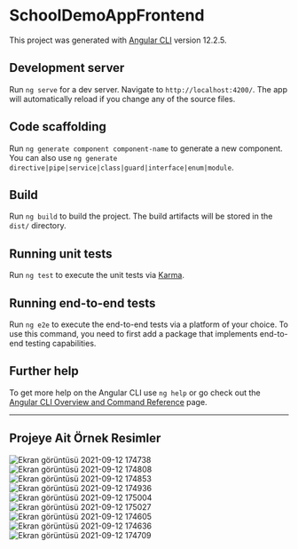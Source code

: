 # SchoolDemoAppFrontend

This project was generated with [Angular CLI](https://github.com/angular/angular-cli) version 12.2.5.

## Development server

Run `ng serve` for a dev server. Navigate to `http://localhost:4200/`. The app will automatically reload if you change any of the source files.

## Code scaffolding

Run `ng generate component component-name` to generate a new component. You can also use `ng generate directive|pipe|service|class|guard|interface|enum|module`.

## Build

Run `ng build` to build the project. The build artifacts will be stored in the `dist/` directory.

## Running unit tests

Run `ng test` to execute the unit tests via [Karma](https://karma-runner.github.io).

## Running end-to-end tests

Run `ng e2e` to execute the end-to-end tests via a platform of your choice. To use this command, you need to first add a package that implements end-to-end testing capabilities.

## Further help

To get more help on the Angular CLI use `ng help` or go check out the [Angular CLI Overview and Command Reference](https://angular.io/cli) page.

-----

## Projeye Ait Örnek Resimler

![Ekran görüntüsü 2021-09-12 174738](https://user-images.githubusercontent.com/71348963/132992303-03f4c98e-b0f9-407b-b676-ff632a3e3398.png)
![Ekran görüntüsü 2021-09-12 174808](https://user-images.githubusercontent.com/71348963/132992304-50bab61e-ecd0-43ee-b0e1-f9fd87ab0f5e.png)
![Ekran görüntüsü 2021-09-12 174853](https://user-images.githubusercontent.com/71348963/132992306-297a43a3-520a-4ec5-9f4e-61c6f610bd1b.png)
![Ekran görüntüsü 2021-09-12 174936](https://user-images.githubusercontent.com/71348963/132992309-5f1e776e-bd18-4b9b-932e-b9097c6516a4.png)
![Ekran görüntüsü 2021-09-12 175004](https://user-images.githubusercontent.com/71348963/132992310-241afb30-8194-4315-8128-4e187d0f6cca.png)
![Ekran görüntüsü 2021-09-12 175027](https://user-images.githubusercontent.com/71348963/132992312-2a9975a3-3caf-4711-8ca0-c044f6f99257.png)
![Ekran görüntüsü 2021-09-12 174605](https://user-images.githubusercontent.com/71348963/132992314-f341f56b-d45e-444a-8631-b9319bca8ce9.png)
![Ekran görüntüsü 2021-09-12 174636](https://user-images.githubusercontent.com/71348963/132992316-bb3820dd-01a5-4f2d-b9cd-9a8ed68f7fc0.png)
![Ekran görüntüsü 2021-09-12 174709](https://user-images.githubusercontent.com/71348963/132992317-58bdabf2-3c28-46e9-8394-318370facb2f.png)

